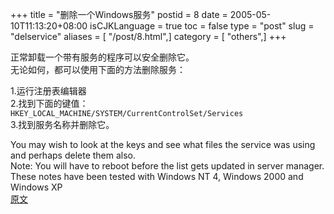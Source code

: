 +++
title = "删除一个Windows服务"
postid = 8
date = 2005-05-10T11:13:20+08:00
isCJKLanguage = true
toc = false
type = "post"
slug = "delservice"
aliases = [ "/post/8.html",]
category = [ "others",]
+++


正常卸载一个带有服务的程序可以安全删除它。  
无论如何，都可以使用下面的方法删除服务：

1.运行注册表编辑器  
2.找到下面的键值：  
`HKEY_LOCAL_MACHINE/SYSTEM/CurrentControlSet/Services `  
3.找到服务名称并删除它。

You may wish to look at the keys and see what files the service was
using and perhaps delete them also.  
Note: You will have to reboot before the list gets updated in server
manager.  
These notes have been tested with Windows NT 4, Windows 2000 and
Windows XP  
[原文](http://www.cryer.co.uk/brian/windows/howto_nt_das.htm)

